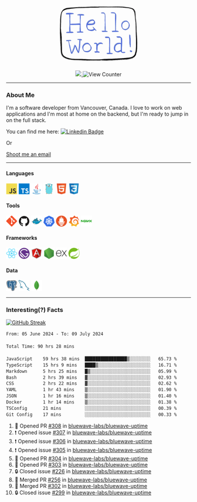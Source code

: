 <div align="center">
    <img src="./img/hello_world.webp" height="200px" width="">
    <div>
        <a href="https://www.linkedin.com/in/ajhollid">
            <img src="https://img.shields.io/badge/LinkedIn-blue"/>
        </a>
        <img src="https://komarev.com/ghpvc/?username=ajhollid&color=yellow" alt="View Counter">
    </div>
</div>

---

### About Me

I'm a software developer from Vancouver, Canada. I love to work on web applications and I'm most at home on the backend, but I'm ready to jump in on the full stack.

You can find me here: [![Linkedin Badge](https://img.shields.io/badge/-ajhollid-blue?style=flat&logo=Linkedin&logoColor=white)](https://www.linkedin.com/in/ajhollid)

Or

[Shoot me an email](mailto:ajhollid@gmail.com)

---

#### Languages

<div>
    <img src="./img/devicons/javascript-original.svg" width=30 height=30 alt="JavaScript">
    <img src="/img/devicons/typescript-original.svg" width=30 height=30 alt="TypeScript">
    <img src="./img/devicons/java-original.svg" width=30 height=30 alt="Java">
    <img src="./img/devicons/go-original.svg" width=30 height=30 alt="Golang">
    <img src="./img/devicons/html5-original.svg" width=30 height=30 alt="HTML 5">
    <img src="./img/devicons/css3-original.svg" width=30 height=30 alt="CSS 3">
</div>

#### Tools

<div>
    <img src="./img/devicons/git-original.svg" width=30 height=30 alt="Git">
    <img src="./img/devicons/github-original.svg" width=30 height=30 alt="Github">
    <img src="./img/devicons/docker-original.svg" width=30 
    height=30 alt="Docker">
    <img src="./img/devicons/kubernetes-original.svg" width=30 height=30 alt="K8">
    <img src="./img/devicons/prometheus-original.svg" width=30 height=30 alt="Prometheus">
    <img src="./img/devicons/grafana-original.svg" width=30 height=30 alt="Grafana">
    <img src="./img/devicons/nginx-original.svg" width=30 height=30 alt="Nginx">
</div>

#### Frameworks

<div>
    <img src="./img/devicons/react-original.svg" width=30 height=30 alt="React">
    <img src="./img/devicons/gatsby-original.svg" width=30 height=30 alt="Gatsby">
    <img src="./img/devicons/angularjs-original.svg" width=30 height=30 alt="AngularJS">
    <img src="./img/devicons/nodejs-original.svg" width=30 height=30 alt="NodeJS">
    <img src="./img/devicons/express-original.svg" width=30 height=30 alt="Express">
    <img src="./img/devicons/spring-original.svg" width=30 height=30 alt="Spring">
</div>

#### Data

<div>
    <img src="./img/devicons/postgresql-original.svg" width=30 height=30 alt="Postgresql">
    <img src="./img/devicons/mysql-original.svg" width=30 height=30 alt="Mysql">
    <img src="./img/devicons/mongodb-original.svg" width=30 height=30 alt="MongoDB">
</div>

---

### Interesting(?) Facts

[![GitHub Streak](http://github-readme-streak-stats.herokuapp.com?user=ajhollid)](https://git.io/streak-stats)

 <!--START_SECTION:waka-->

```txt
From: 05 June 2024 - To: 09 July 2024

Total Time: 90 hrs 28 mins

JavaScript    59 hrs 38 mins  ████████████████▒░░░░░░░░   65.73 %
TypeScript    15 hrs 9 mins   ████▒░░░░░░░░░░░░░░░░░░░░   16.71 %
Markdown      5 hrs 25 mins   █▒░░░░░░░░░░░░░░░░░░░░░░░   05.99 %
Bash          2 hrs 39 mins   ▓░░░░░░░░░░░░░░░░░░░░░░░░   02.93 %
CSS           2 hrs 22 mins   ▓░░░░░░░░░░░░░░░░░░░░░░░░   02.62 %
YAML          1 hr 43 mins    ▒░░░░░░░░░░░░░░░░░░░░░░░░   01.90 %
JSON          1 hr 16 mins    ▒░░░░░░░░░░░░░░░░░░░░░░░░   01.40 %
Docker        1 hr 14 mins    ▒░░░░░░░░░░░░░░░░░░░░░░░░   01.38 %
TSConfig      21 mins         ░░░░░░░░░░░░░░░░░░░░░░░░░   00.39 %
Git Config    17 mins         ░░░░░░░░░░░░░░░░░░░░░░░░░   00.33 %
```

<!--END_SECTION:waka-->


<!--START_SECTION:activity-->
1. 💪 Opened PR [#308](https://github.com/bluewave-labs/bluewave-uptime/pull/308) in [bluewave-labs/bluewave-uptime](https://github.com/bluewave-labs/bluewave-uptime)
2. ❗ Opened issue [#307](https://github.com/bluewave-labs/bluewave-uptime/issues/307) in [bluewave-labs/bluewave-uptime](https://github.com/bluewave-labs/bluewave-uptime)
3. ❗ Opened issue [#306](https://github.com/bluewave-labs/bluewave-uptime/issues/306) in [bluewave-labs/bluewave-uptime](https://github.com/bluewave-labs/bluewave-uptime)
4. ❗ Opened issue [#305](https://github.com/bluewave-labs/bluewave-uptime/issues/305) in [bluewave-labs/bluewave-uptime](https://github.com/bluewave-labs/bluewave-uptime)
5. 💪 Opened PR [#304](https://github.com/bluewave-labs/bluewave-uptime/pull/304) in [bluewave-labs/bluewave-uptime](https://github.com/bluewave-labs/bluewave-uptime)
6. 💪 Opened PR [#303](https://github.com/bluewave-labs/bluewave-uptime/pull/303) in [bluewave-labs/bluewave-uptime](https://github.com/bluewave-labs/bluewave-uptime)
7. 🔒 Closed issue [#226](https://github.com/bluewave-labs/bluewave-uptime/issues/226) in [bluewave-labs/bluewave-uptime](https://github.com/bluewave-labs/bluewave-uptime)
8. 🎉 Merged PR [#256](https://github.com/bluewave-labs/bluewave-uptime/pull/256) in [bluewave-labs/bluewave-uptime](https://github.com/bluewave-labs/bluewave-uptime)
9. 🎉 Merged PR [#302](https://github.com/bluewave-labs/bluewave-uptime/pull/302) in [bluewave-labs/bluewave-uptime](https://github.com/bluewave-labs/bluewave-uptime)
10. 🔒 Closed issue [#299](https://github.com/bluewave-labs/bluewave-uptime/issues/299) in [bluewave-labs/bluewave-uptime](https://github.com/bluewave-labs/bluewave-uptime)
<!--END_SECTION:activity-->
